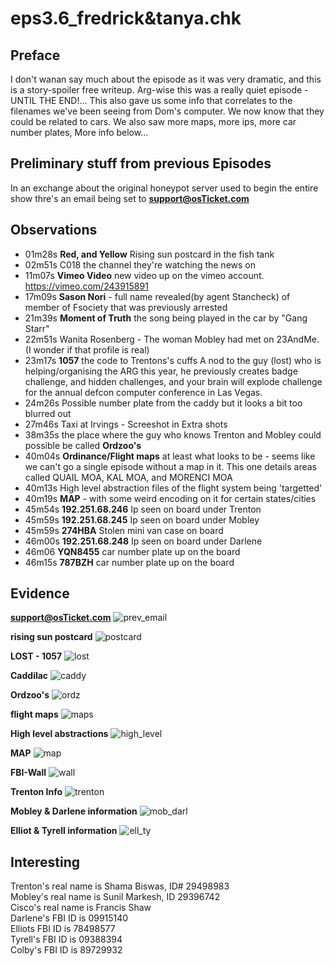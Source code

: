 eps3.6_fredrick&tanya.chk
==

Preface
--

I don't wanan say much about the episode as it was very dramatic, and this is a story-spoiler free writeup. Arg-wise this was a really quiet episode - UNTIL THE END!... This also gave us some info that correlates to the filenames we've been seeing from Dom's computer. We now know that they could be related to cars. We also saw more maps, more ips, more car number plates,  More info below...


Preliminary stuff from previous Episodes
--

In an exchange about the original honeypot server used to begin the entire show thre's an email being set to **support@osTicket.com**  

Observations
--

- 01m28s **Red, and Yellow** Rising sun postcard in the fish tank
- 02m51s C018 the channel they're watching the news on
- 11m07s **Vimeo Video** new video up on the vimeo account. https://vimeo.com/243915891
- 17m09s **Sason Nori** - full name revealed(by agent Stancheck) of member of Fsociety that was previously arrested
- 21m39s **Moment of Truth** the song being played in the car by "Gang Starr"
- 22m51s Wanita Rosenberg - The woman Mobley had met on 23AndMe. (I wonder if that profile is real)
- 23m17s **1057** the code to Trentons's cuffs A nod to the guy (lost) who is helping/organising the ARG this year, he previously creates badge challenge, and hidden challenges, and your brain will explode challenge for the annual defcon computer conference in Las Vegas.
- 24m26s Possible number plate from the caddy but it looks a bit too blurred out
- 27m46s Taxi at Irvings - Screeshot in Extra shots
- 38m35s the place where the guy who knows Trenton and Mobley could possible be called **Ordzoo's**
- 40m04s **Ordinance/Flight maps** at least what looks to be - seems like we can't go a single episode without a map in it. This one details areas called QUAIL MOA, KAL MOA, and MORENCI MOA
- 40m13s High level abstraction files of the flight system being 'targetted'
- 40m19s **MAP** - with some weird encoding on it for certain states/cities
- 45m54s **192.251.68.246** Ip seen on board under Trenton
- 45m59s **192.251.68.245** Ip seen on board under Mobley
- 45m59s **274HBA** Stolen mini van case on board
- 46m00s **192.251.68.248** Ip seen on board under Darlene
- 46m06 **YQN8455** car number plate up on the board
- 46m15s **787BZH** car number plate up on the board

Evidence
--
**support@osTicket.com**
![prev_email](https://github.com/z3r07h/Mr-R0B0T-s03-ARG/blob/master/Episodes/eps3.6_fredrick%26tanya.chk/screenshots/00-previous-email.jpg)

**rising sun postcard**
![postcard](https://github.com/z3r07h/Mr-R0B0T-s03-ARG/blob/master/Episodes/eps3.6_fredrick%26tanya.chk/screenshots/01-postcard.jpg)

**LOST - 1057**
![lost](https://github.com/z3r07h/Mr-R0B0T-s03-ARG/blob/master/Episodes/eps3.6_fredrick%26tanya.chk/screenshots/02-1057.jpg)

**Caddilac**
![caddy](https://github.com/z3r07h/Mr-R0B0T-s03-ARG/blob/master/Episodes/eps3.6_fredrick%26tanya.chk/screenshots/03-caddy.jpg)

**Ordzoo's**
![ordz](https://github.com/z3r07h/Mr-R0B0T-s03-ARG/blob/master/Episodes/eps3.6_fredrick%26tanya.chk/screenshots/04-ordzoo.jpg)

**flight maps**
![maps](https://github.com/z3r07h/Mr-R0B0T-s03-ARG/blob/master/Episodes/eps3.6_fredrick%26tanya.chk/screenshots/05-ordinance_maps.jpg)

**High level abstractions**
![high_level](https://github.com/z3r07h/Mr-R0B0T-s03-ARG/blob/master/Episodes/eps3.6_fredrick%26tanya.chk/screenshots/06-high_level_ab.jpg)

**MAP**
![map](https://github.com/z3r07h/Mr-R0B0T-s03-ARG/blob/master/Episodes/eps3.6_fredrick%26tanya.chk/screenshots/07-MAP.jpg)

**FBI-Wall**
![wall](https://github.com/z3r07h/Mr-R0B0T-s03-ARG/blob/master/Episodes/eps3.6_fredrick%26tanya.chk/screenshots/08-FBI-wall.jpg)

**Trenton Info**
![trenton](https://github.com/z3r07h/Mr-R0B0T-s03-ARG/blob/master/Episodes/eps3.6_fredrick%26tanya.chk/screenshots/09-trenton_ip.jpg)

**Mobley & Darlene information**
![mob_darl](https://github.com/z3r07h/Mr-R0B0T-s03-ARG/blob/master/Episodes/eps3.6_fredrick%26tanya.chk/screenshots/10-mob_darl_ips.jpg)

**Elliot & Tyrell information**
![ell_ty](https://github.com/z3r07h/Mr-R0B0T-s03-ARG/blob/master/Episodes/eps3.6_fredrick%26tanya.chk/screenshots/11-ell_and_ty_id.jpg)


Interesting
--

Trenton's real name is Shama Biswas, ID# 29498983  
Mobley's real name is Sunil Markesh, ID 29396742  
Cisco's real name is Francis Shaw  
Darlene's FBI ID is 09915140  
Elliots FBI ID is 78498577  
Tyrell's FBI ID is  09388394  
Colby's FBI ID is 89729932  
